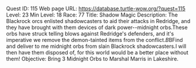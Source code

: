 Quest ID: 115
Web page URL: https://database.turtle-wow.org/?quest=115
Level: 23
Min Level: 18
Race: 77
Title: Shadow Magic
Description: The Blackrock orcs enlisted shadowcasters to aid their attacks in Redridge, and they have brought with them devices of dark power--midnight orbs.These orbs have struck telling blows against Redridge's defenders, and it's imperative we remove the demon-tainted items from the conflict.$B$BFind and deliver to me midnight orbs from slain Blackrock shadowcasters.I will then have them disposed of, for this world would be a better place without them!
Objective: Bring 3 Midnight Orbs to Marshal Marris in Lakeshire.
